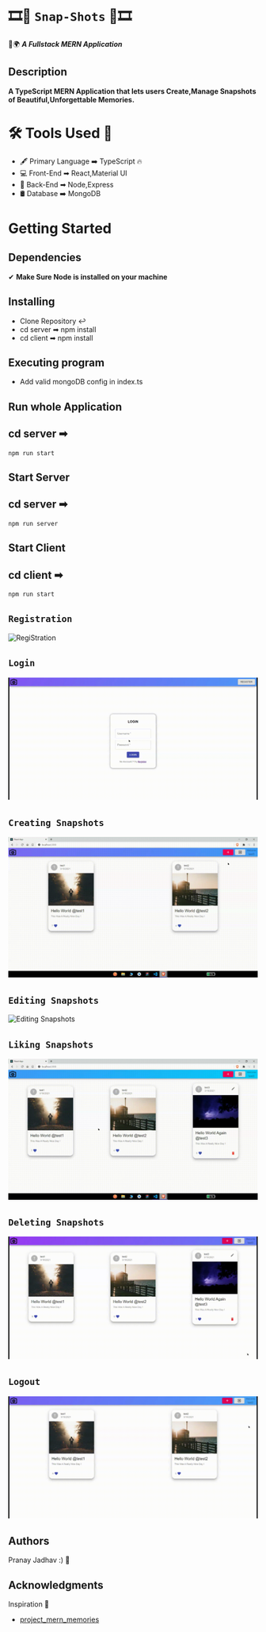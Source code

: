 # 🎞📸 `Snap-Shots` 📸🎞  

🌈🌍 **_A Fullstack MERN Application_**

## Description

**A TypeScript MERN Application that lets users Create,Manage Snapshots of Beautiful,Unforgettable Memories.**

# 🛠 Tools Used 🔧

- 🖋 Primary Language ➡ TypeScript 🔥
- 💻 Front-End ➡ React,Material UI
- 🔧 Back-End ➡ Node,Express
- 🛢 Database ➡ MongoDB

# Getting Started

## Dependencies

✔ **Make Sure Node is installed on your machine**

## Installing

- Clone Repository ↩
- cd server ➡ npm install
- cd client ➡ npm install

## Executing program

- Add valid mongoDB config in index.ts

## Run whole Application

## cd server ➡

```
npm run start
```

## Start Server

## cd server ➡

```
npm run server
```

## Start Client

## cd client ➡

```
npm run start
```

## `Registration`

![RegiStration](./public/Registration%20.gif)

## `Login`

![Login](./public/Login.gif)

## `Creating Snapshots`

![Creating Snapshots](./public/Creating_Snapshot.gif)

## `Editing Snapshots`

![Editing Snapshots](./public/Editing_Snapshot.gif)

## `Liking Snapshots`

![Liking Snapshots](./public/Liking_Snapshot.gif)

## `Deleting Snapshots`

![Deleting Snapshots](./public/Deleting_Snapshot.gif)

## `Logout`

![Logout](./public/Logout.gif)

## Authors

Pranay Jadhav :) 🤟

## Acknowledgments

Inspiration 💪

- [project_mern_memories](https://github.com/adrianhajdin/project_mern_memories)
